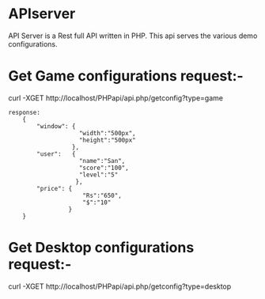 # APIserver
API Server is a Rest full API written in PHP. This api serves the various demo configurations.



Get Game configurations request:-
================================

curl -XGET http://localhost/PHPapi/api.php/getconfig?type=game

    response:
        {
            "window": {
                        "width":"500px",
                        "height":"500px"
                      },
            "user":   {
                        "name":"San",
                        "score":"100",
                        "level":"5"
                       },
            "price": {
                         "Rs":"650",
                         "$":"10"
                     }
        }


Get Desktop configurations request:-
================================

curl -XGET http://localhost/PHPapi/api.php/getconfig?type=desktop